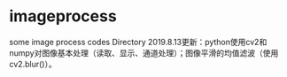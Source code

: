 # imageprocess
some image process codes
Directory
2019.8.13更新：python使用cv2和numpy对图像基本处理（读取、显示、通道处理）；图像平滑的均值滤波（使用cv2.blur()）。
